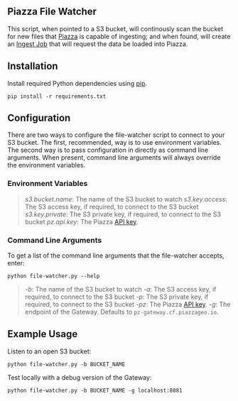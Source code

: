## Piazza File Watcher

This script, when pointed to a S3 bucket, will continously scan the bucket for new files that [Piazza](https://github.com/venicegeo/venice/wiki/PiazzaCoreServices) is capable of ingesting; and when found, will create an [Ingest Job](https://github.com/venicegeo/venice/wiki/Pz-Ingest#example-ingest-requests) that will request the data be loaded into Piazza.

## Installation

Install required Python dependencies using [pip](https://pypi.python.org/pypi/pip).

```
pip install -r requirements.txt
```

## Configuration

There are two ways to configure the file-watcher script to connect to your S3 bucket. The first, recommended, way is to use environment variables. The second way is to pass configuration in directly as command line arguments. When present, command line arguments will always override the environment variables.

### Environment Variables

> *s3.bucket.name*: The name of the S3 bucket to watch
> *s3.key.access*: The S3 access key, if required, to connect to the S3 bucket
> *s3.key.private*: The S3 private key, if required, to connect to the S3 bucket
> *pz.api.key*: The Piazza [API key](https://github.com/venicegeo/venice/wiki/Pz-Gateway#authentication-and-authorization).

### Command Line Arguments

To get a list of the command line arguments that the file-watcher accepts, enter:

```
python file-watcher.py --help
```

> *-b*: The name of the S3 bucket to watch
> *-a*: The S3 access key, if required, to connect to the S3 bucket
> *-p*: The S3 private key, if required, to connect to the S3 bucket
> *-pz*: The Piazza [API key](https://github.com/venicegeo/venice/wiki/Pz-Gateway#authentication-and-authorization).
> *-g*: The endpoint of the Gateway. Defaults to `pz-gateway.cf.piazzageo.io`.

## Example Usage

Listen to an open S3 bucket:

```
python file-watcher.py -b BUCKET_NAME
```

Test locally with a debug version of the Gateway:

```
python file-watcher.py -b BUCKET_NAME -g localhost:8081
```